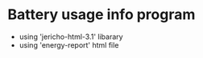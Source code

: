 # Battery usage info program

+ using 'jericho-html-3.1' libarary
+ using 'energy-report' html file
